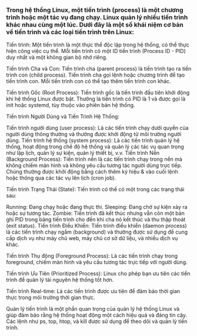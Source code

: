 ### Trong hệ thống Linux, một tiến trình (process) là một chương trình hoặc một tác vụ đang chạy. Linux quản lý nhiều tiến trình khác nhau cùng một lúc. Dưới đây là một số khái niệm cơ bản về tiến trình và các loại tiến trình trên Linux:

Tiến trình: Một tiến trình là một thực thể độc lập trong hệ thống, có thể thực hiện công việc cụ thể. Mỗi tiến trình có một ID tiến trình (Process ID - PID) duy nhất và một không gian bộ nhớ riêng.

Tiến trình Cha và Con: Tiến trình cha (parent process) là tiến trình tạo ra tiến trình con (child process). Tiến trình cha gọi lệnh hoặc chương trình để tạo tiến trình con. Mỗi tiến trình con có thể tạo thêm tiến trình con khác.

Tiến trình Gốc (Root Process): Tiến trình gốc là tiến trình đầu tiên khởi động khi hệ thống Linux được bật. Thường là tiến trình có PID là 1 và được gọi là init hoặc systemd, tùy thuộc vào phiên bản hệ thống.

Tiến trình Người Dùng và Tiến Trình Hệ Thống:

Tiến trình người dùng (user process): Là các tiến trình chạy dưới quyền của người dùng thông thường và thường được khởi động từ môi trường người dùng.
Tiến trình hệ thống (system process): Là các tiến trình quản lý hệ thống, hoạt động trong chế độ hệ thống và quản lý các tác vụ quan trọng như lập lịch, quản lý sự kiện, quản lý thiết bị, v.v.
Tiến trình Nền (Background Process): Tiến trình nền là các tiến trình chạy trong nền mà không chiếm màn hình và không yêu cầu tương tác người dùng trực tiếp. Chúng thường được khởi động bằng cách thêm ký hiệu & vào cuối lệnh hoặc thông qua các tác vụ lên lịch (cron job).

Tiến trình Trạng Thái (State): Tiến trình có thể có một trong các trạng thái sau:

Running: Đang chạy hoặc đang thực thi.
Sleeping: Đang chờ sự kiện xảy ra hoặc sự tương tác.
Zombie: Tiến trình đã kết thúc nhưng vẫn còn một bản ghi PID trong bảng tiến trình cho đến khi cha nó kết thúc và thu thập thoát (exit status).
Tiến trình Điều Khiển: Tiến trình điều khiển (daemon process) là các tiến trình chạy ngầm (background) và thường được sử dụng để cung cấp dịch vụ như máy chủ web, máy chủ cơ sở dữ liệu, và nhiều dịch vụ khác.

Tiến trình Thụ động (Foreground Process): Là các tiến trình chạy trong foreground, chiếm màn hình và yêu cầu tương tác trực tiếp với người dùng.

Tiến trình Ưu Tiên (Prioritized Process): Linux cho phép bạn ưu tiên các tiến trình để quản lý tài nguyên hệ thống tốt hơn.

Tiến trình Real-time: Là các tiến trình được ưu tiên để đảm bảo thời gian thực trong môi trường thời gian thực.

Quản lý tiến trình là một phần quan trọng của quản lý hệ thống Linux và giúp đảm bảo rằng hệ thống hoạt động một cách hiệu quả và đáng tin cậy. Các lệnh như ps, top, htop, và kill được sử dụng để theo dõi và quản lý tiến trình.
